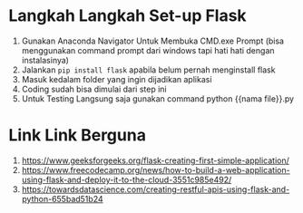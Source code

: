 # Langkah Langkah Set-up Flask 
1. Gunakan Anaconda Navigator Untuk Membuka CMD.exe Prompt (bisa menggunakan command prompt dari windows tapi hati hati dengan instalasinya)
2. Jalankan `pip install flask` apabila belum pernah menginstall flask
3. Masuk kedalam folder yang ingin dijadikan aplikasi
4. Coding sudah bisa dimulai dari step ini
5. Untuk Testing Langsung saja gunakan command python {{nama file}}.py

# Link Link Berguna
1. https://www.geeksforgeeks.org/flask-creating-first-simple-application/
2. https://www.freecodecamp.org/news/how-to-build-a-web-application-using-flask-and-deploy-it-to-the-cloud-3551c985e492/
3. https://towardsdatascience.com/creating-restful-apis-using-flask-and-python-655bad51b24

